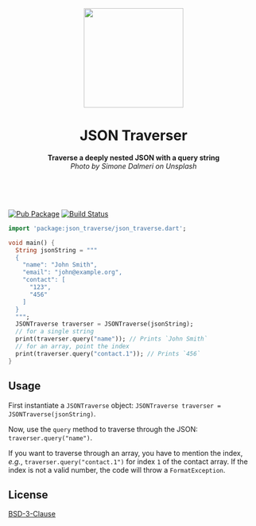 <div align="center">
	<img src="https://ayan-b.github.io/json_traverse/maple-tree.jpg" width="200" height="200">
	<h1>JSON Traverser</h1>
	<p>
		<b>Traverse a deeply nested JSON with a query string</b><br>
    <i>Photo by Simone Dalmeri on Unsplash</i>
	</p>
	<br>
	<br>
	<br>
</div>

[![Pub Package](https://img.shields.io/pub/v/json_traverse.svg)](https://pub.dev/packages/json_traverse)
[![Build Status](https://travis-ci.com/ayan-b/json_traverse.svg?branch=master)](https://travis-ci.com/ayan-b/json_traverse)

```dart
import 'package:json_traverse/json_traverse.dart';

void main() {
  String jsonString = """
  {
    "name": "John Smith",
    "email": "john@example.org",
    "contact": [
      "123",
      "456"
    ]
  }
  """;
  JSONTraverse traverser = JSONTraverse(jsonString);
  // for a single string
  print(traverser.query("name")); // Prints `John Smith`
  // for an array, point the index
  print(traverser.query("contact.1")); // Prints `456`
}
```

## Usage

First instantiate a `JSONTraverse` object: `JSONTraverse traverser = JSONTraverse(jsonString)`.

Now, use the `query` method to traverse through the JSON: `traverser.query("name")`.

If you want to traverse through an array, you have to mention the index, _e.g._,
`traverser.query("contact.1")` for index `1` of the contact array. If the index
is not a valid number, the code will throw a `FormatException`.

## License

[BSD-3-Clause](./LICENSE)
